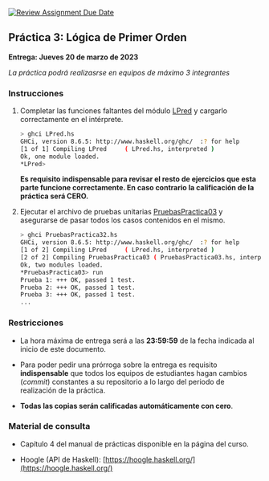 [![Review Assignment Due Date](https://classroom.github.com/assets/deadline-readme-button-24ddc0f5d75046c5622901739e7c5dd533143b0c8e959d652212380cedb1ea36.svg)](https://classroom.github.com/a/b5KeRWiY)
## Práctica 3: Lógica de Primer Orden

**Entrega: Jueves 20 de marzo de 2023**

*La práctica podrá realizasrse en equipos de máximo 3 integrantes*

### Instrucciones

1. Completar las funciones faltantes del módulo [LPred](src/LPred.hs) y cargarlo correctamente en el 
   intérprete. 

   ```bash
   > ghci LPred.hs 
   GHCi, version 8.6.5: http://www.haskell.org/ghc/  :? for help
   [1 of 1] Compiling LPred     ( LPred.hs, interpreted )
   Ok, one module loaded.
   *LPred>
   ```

   **Es requisito indispensable para revisar el resto de ejercicios que esta parte funcione correctamente. En caso contrario la calificación de la práctica será CERO.**

1. Ejecutar el archivo de pruebas unitarias [PruebasPractica03](src/PruebasPractica03.hs) y asegurarse de pasar 
   todos los casos contenidos en el mismo.

   ```bash
   > ghci PruebasPractica32.hs 
   GHCi, version 8.6.5: http://www.haskell.org/ghc/  :? for help
   [1 of 2] Compiling LPred     ( LPred.hs, interpreted )
   [2 of 2] Compiling PruebasPractica03 ( PruebasPractica03.hs, interpreted )
   Ok, two modules loaded.
   *PruebasPractica03> run
   Prueba 1: +++ OK, passed 1 test.
   Prueba 2: +++ OK, passed 1 test.
   Prueba 3: +++ OK, passed 1 test.
   ...
   ```

### Restricciones

- La hora máxima de entrega será a las **23:59:59** de la fecha indicada al inicio de este documento.

- Para poder pedir una prórroga sobre la entrega es requisito **indispensable** que todos los equipos de estudiantes
  hagan cambios (*commit*) constantes a su repositorio a lo largo del periodo de realización de la práctica.

- **Todas las copias serán calificadas automáticamente con cero**.

### Material de consulta

- Capítulo 4 del manual de prácticas disponible en la página del curso.

- Hoogle (API de Haskell): [https://hoogle.haskell.org/](https://hoogle.haskell.org/)
